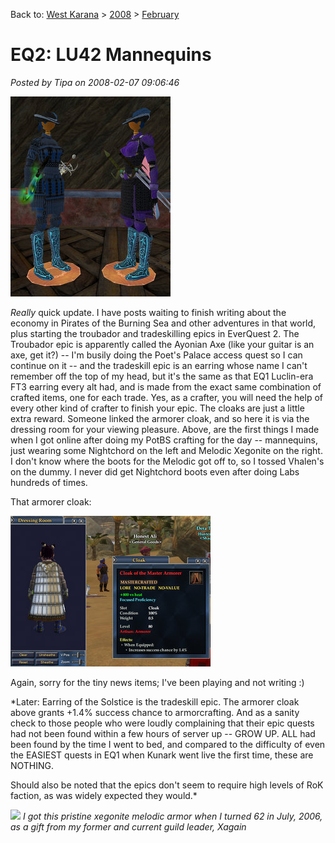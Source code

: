 Back to: [West Karana](/posts/westkarana.md) > [2008](/posts/2008/westkarana.md) > [February](./westkarana.md)
# EQ2: LU42 Mannequins

*Posted by Tipa on 2008-02-07 09:06:46*

![everquest2-2008-02-06-20-36-47-78.jpg](../../../uploads/2008/02/everquest2-2008-02-06-20-36-47-78.jpg)

*Really* quick update. I have posts waiting to finish writing about the economy in Pirates of the Burning Sea and other adventures in that world, plus starting the troubador and tradeskilling epics in EverQuest 2. The Troubador epic is apparently called the Ayonian Axe (like your guitar is an axe, get it?) -- I'm busily doing the Poet's Palace access quest so I can continue on it -- and the tradeskill epic is an earring whose name I can't remember off the top of my head, but it's the same as that EQ1 Luclin-era FT3 earring every alt had, and is made from the exact same combination of crafted items, one for each trade. Yes, as a crafter, you will need the help of every other kind of crafter to finish your epic. The cloaks are just a little extra reward. Someone linked the armorer cloak, and so here it is via the dressing room for your viewing pleasure. Above, are the first things I made when I got online after doing my PotBS crafting for the day -- mannequins, just wearing some Nightchord on the left and Melodic Xegonite on the right. I don't know where the boots for the Melodic got off to, so I tossed Vhalen's on the dummy. I never did get Nightchord boots even after doing Labs hundreds of times.

That armorer cloak:

![everquest2-2008-02-06-23-58-56-96.jpg](../../../uploads/2008/02/everquest2-2008-02-06-23-58-56-96.jpg)

Again, sorry for the tiny news items; I've been playing and not writing :)

*Later: Earring of the Solstice is the tradeskill epic. The armorer cloak above grants +1.4% success chance to armorcrafting. And as a sanity check to those people who were loudly complaining that their epic quests had not been found within a few hours of server up -- GROW UP. ALL had been found by the time I went to bed, and compared to the difficulty of even the EASIEST quests in EQ1 when Kunark went live the first time, these are NOTHING.

Should also be noted that the epics don't seem to require high levels of RoK faction, as was widely expected they would.*

![](../../../images/arms.jpg)
*I got this pristine xegonite melodic armor when I turned 62 in July, 2006, as a gift from my former and current guild leader, Xagain*


